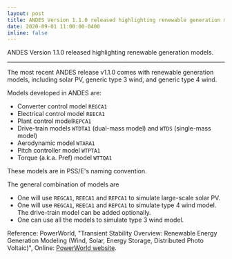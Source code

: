 ```yaml
---
layout: post
title: ANDES Version 1.1.0 released highlighting renewable generation models.
date: 2020-09-01 11:00:00-0400
inline: false
---
```


ANDES Version 1.1.0 released highlighting renewable generation models.

***
The most recent ANDES release v1.1.0 comes with renewable generation models, including solar PV, generic type 3 wind, and generic type 4 wind.

Models developed in ANDES are:

- Converter control model `REGCA1`
- Electrical control model `REECA1`
- Plant control model`REPCA1`
- Drive-train models `WTDTA1` (dual-mass model) and `WTDS` (single-mass model)
- Aerodynamic model `WTARA1`
- Pitch controller model `WTPTA1`
- Torque (a.k.a. Pref) model `WTTQA1`

These models are in PSS/E's naming convention.

The general combination of models are

- One will use `REGCA1`, `REECA1` and `REPCA1` to simulate large-scale solar PV.
- One will use `REGCA1`, `REECA1` and `REPCA1` to simulate type 4 wind model.
  The drive-train model can be added optionally.
- One can use all the models to simulate type 3 wind model.

Reference: PowerWorld, "Transient Stability Overview: Renewable Energy Generation Modeling (Wind, Solar, Energy Storage, Distributed Photo Voltaic)", Online: [PowerWorld website](https://www.powerworld.com/WebHelp/Content/MainDocumentation_HTML/Transient_Stability_Overview_WindModeling.htm).

